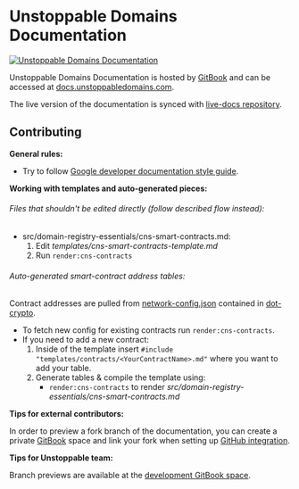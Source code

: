 # Unstoppable Domains Documentation

[![Unstoppable Domains Documentation](https://img.shields.io/badge/docs-unstoppabledomains.com-blue)](https://docs.unstoppabledomains.com/)

Unstoppable Domains Documentation is hosted by [GitBook](https://www.gitbook.com/) and can be accessed at
[docs.unstoppabledomains.com](https://docs.unstoppabledomains.com/).

The live version of the documentation is synced with [live-docs repository](https://github.com/unstoppabledomains/live-docs).

## Contributing

**General rules:**

- Try to follow [Google developer documentation style guide](https://developers.google.com/style).

**Working with templates and auto-generated pieces:**

###### Files that shouldn't be edited directly (follow described flow instead): 
- src/domain-registry-essentials/cns-smart-contracts.md:
	1. Edit *templates/cns-smart-contracts-template.md*
	2. Run `render:cns-contracts`

###### Auto-generated smart-contract address tables:

Contract addresses are pulled from [network-config.json](https://github.com/unstoppabledomains/dot-crypto/blob/master/src/network-config/network-config.json "network-config.json") contained in [dot-crypto](https://github.com/unstoppabledomains/dot-crypto).

- To fetch new config for existing contracts run `render:cns-contracts`. 
- If you need to add a new contract:
	1. Inside of the template insert `#include "templates/contracts/<YourContractName>.md"` where you want to add your table.
	2. Generate tables & compile the template using:
		- `render:cns-contracts` to render *src/domain-registry-essentials/cns-smart-contracts.md*

**Tips for external contributors:**

In order to preview a fork branch of the documentation, you can create a private [GitBook](https://www.gitbook.com/)
space and link your fork when setting up [GitHub integration](https://docs.gitbook.com/integrations/github).

**Tips for Unstoppable team:**

Branch previews are available at the [development GitBook space](https://app.gitbook.com/@unstoppable-domains/s/unstoppable-docs-dev/).